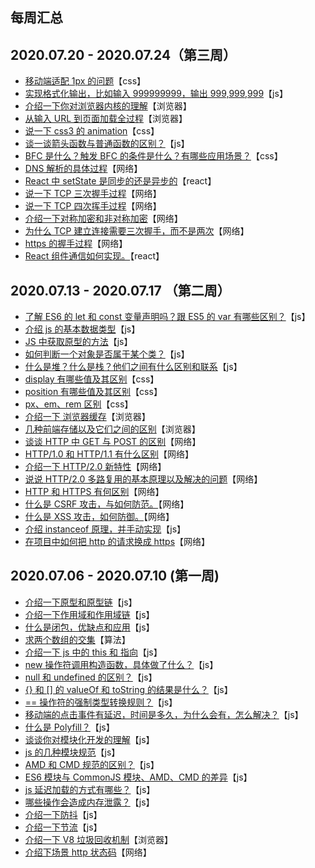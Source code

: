 ## 每周汇总

## 2020.07.20 - 2020.07.24（第三周）

- [移动端适配 1px 的问题](../answer/css/css.md#4)【css】
- [实现格式化输出，比如输入 999999999，输出 999,999,999](../answer/js/js1.md#24)【js】
- [介绍一下你对浏览器内核的理解](../answer/browser/browser.md#4)【浏览器】
- [从输入 URL 到页面加载全过程](../answer/browser/browser.md#5)【浏览器】
- [说一下 css3 的 animation](../answer/css/css.md#5)【css】
- [谈⼀谈箭头函数与普通函数的区别？](../answer/js/js1.md#25)【js】
- [BFC 是什么？触发 BFC 的条件是什么？有哪些应用场景？](../answer/css/css.md#6)【css】
- [DNS 解析的具体过程](../answer/network/network.md#10)【网络】
- [React 中 setState 是同步的还是异步的](../answer/react/react.md#1)【react】
- [说一下 TCP 三次握手过程](../answer/network/network.md#11)【网络】
- [说一下 TCP 四次挥手过程](../answer/network/network.md#12)【网络】
- [介绍一下对称加密和非对称加密](../answer/network/network.md#13)【网络】
- [为什么 TCP 建立连接需要三次握手，而不是两次](../answer/network/network.md#14)【网络】
- [https 的握手过程](../answer/network/network.md#15)【网络】
- [React 组件通信如何实现。](../answer/react/react.md#2)【react】

## 2020.07.13 - 2020.07.17 （第二周）

- [了解 ES6 的 let 和 const 变量声明吗？跟 ES5 的 var 有哪些区别？](../answer/js/js19.md#1)【js】
- [介绍 js 的基本数据类型](../answer/js/js1.md#20)【js】
- [JS 中获取原型的方法](../answer/js/js1.md#21)【js】
- [如何判断一个对象是否属于某个类？](../answer/js/js1.md#22)【js】
- [什么是堆？什么是栈？他们之间有什么区别和联系](../answer/js/js1.md#23)【js】
- [display 有哪些值及其区别](../answer/css/css.md#1)【css】
- [position 有哪些值及其区别](../answer/css/css.md#2)【css】
- [px、em、rem 区别](../answer/css/css.md#3)【css】
- [介绍一下 浏览器缓存](../answer/browser/browser.md#2)【浏览器】
- [几种前端存储以及它们之间的区别](../answer/browser/browser.md#3)【浏览器】
- [谈谈 HTTP 中 GET 与 POST 的区别](../answer/network/network.md#2)【网络】
- [HTTP/1.0 和 HTTP/1.1 有什么区别](../answer/network/network.md#3)【网络】
- [介绍一下 HTTP/2.0 新特性](../answer/network/network.md#4)【网络】
- [说说 HTTP/2.0 多路复用的基本原理以及解决的问题](../answer/network/network.md#5)【网络】
- [HTTP 和 HTTPS 有何区别](../answer/network/network.md#6)【网络】
- [什么是 CSRF 攻击，与如何防范。](../answer/network/network.md#7)【网络】
- [什么是 XSS 攻击，如何防御。](../answer/network/network.md#8)【网络】
- [介绍 instanceof 原理，并手动实现](../answer/js/js1.md#24)【js】
- [在项目中如何把 http 的请求换成 https](../answer/network/network.md#9)【网络】

## 2020.07.06 - 2020.07.10 (第一周)

- [介绍一下原型和原型链](../answer/js/js1.md#1)【js】
- [介绍一下作用域和作用域链](../answer/js/js1.md#2)【js】
- [什么是闭包，优缺点和应用](../answer/js/js1.md#3)【js】
- [求两个数组的交集](../answer/algorithm/algorithm.md#1)【算法】
- [介绍一下 js 中的 this 和 指向](../answer/js/js1.md#4)【js】
- [new 操作符调用构造函数，具体做了什么？](../answer/js/js1.md#5)【js】
- [null 和 undefined 的区别？](../answer/js/js1.md#6)【js】
- [{} 和 [] 的 valueOf 和 toString 的结果是什么？](../answer/js/js1.md#7)【js】
- [== 操作符的强制类型转换规则？](../answer/js/js1.md#8)【js】
- [移动端的点击事件有延迟，时间是多久，为什么会有，怎么解决？](../answer/js/js1.md#9)【js】
- [什么是 Polyfill？](../answer/js/js1.md#10)【js】
- [谈谈你对模块化开发的理解](../answer/js/js1.md#11)【js】
- [js 的几种模块规范](../answer/js/js1.md#12)【js】
- [AMD 和 CMD 规范的区别？](../answer/js/js1.md#13)【js】
- [ES6 模块与 CommonJS 模块、AMD、CMD 的差异](../answer/js/js1.md#14)【js】
- [js 延迟加载的方式有哪些？](../answer/js/js1.md#15)【js】
- [哪些操作会造成内存泄露？](../answer/js/js1.md#16)【js】
- [介绍一下防抖](../answer/js/js1.md#17)【js】
- [介绍一下节流](../answer/js/js1.md#18)【js】
- [介绍一下 V8 垃圾回收机制](../answer/browser/browser.md#1)【浏览器】
- [介绍下场景 http 状态码](../answer/network/network.md#1)【网络】
